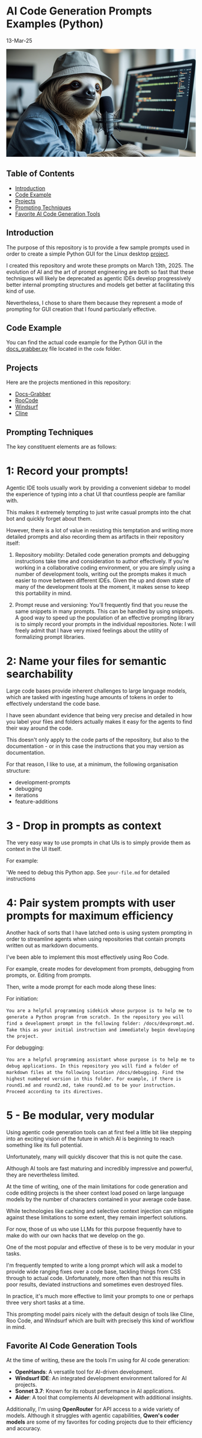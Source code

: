 # AI Code Generation Prompts Examples (Python)

13-Mar-25

![alt text](banner.webp)

## Table of Contents

- [Introduction](#introduction)
- [Code Example](#code-example)
- [Projects](#projects)
- [Prompting Techniques](#prompting-techniques)
- [Favorite AI Code Generation Tools](#favorite-ai-code-generation-tools)

## Introduction

The purpose of this repository is to provide a few sample prompts used in order to create a simple Python GUI for the Linux desktop [project](https://github.com/danielrosehill/Docs-Grabber).

I created this repository and wrote these prompts on March 13th, 2025. The evolution of AI and the art of prompt engineering are both so fast that these techniques will likely be deprecated as agentic IDEs develop progressively better internal prompting structures and models get better at facilitating this kind of use. 

Nevertheless, I chose to share them because they represent a mode of prompting for GUI creation that I found particularly effective. 

## Code Example

You can find the actual code example for the Python GUI in the [docs_grabber.py](./code/docs_grabber.py) file located in the `code` folder.

## Projects

Here are the projects mentioned in this repository:

- [Docs-Grabber](https://github.com/danielrosehill/Docs-Grabber)
- [RooCode](https://example.com/roocode)
- [Windsurf](https://example.com/windsurf)
- [Cline](https://example.com/cline)

## Prompting Techniques

The key constituent elements are as follows:

# 1: Record your prompts!

Agentic IDE tools usually work by providing a convenient sidebar to model the experience of typing into a chat UI that countless people are familiar with.

This makes it extremely tempting to just write casual prompts into the chat bot and quickly forget about them. 

However, there is a lot of value in resisting this temptation and writing more detailed prompts and also recording them as artifacts in their repository itself:

1) Repository mobility: Detailed code generation prompts and debugging instructions take time and consideration to author effectively. If you're working in a collaborative coding environment, or you are simply using a number of development tools, writing out the prompts makes it much easier to move between different IDEs. Given the up and down state of many of the development tools at the moment, it makes sense to keep this portability in mind.

2) Prompt reuse and versioning: You'll frequently find that you reuse the same snippets in many prompts. This can be handled by using snippets.  A good way to speed up the population of an effective prompting library is to simply record your prompts in the individual repositories. Note: I will freely admit that I have very mixed feelings about the utility of formalizing prompt libraries. 

# 2: Name your files for semantic searchability

Large code bases provide inherent challenges to large language models, which are tasked with ingesting huge amounts of tokens in order to effectively understand the code base. 

I have seen abundant evidence that being very precise and detailed in how you label your files and folders actually makes it easy for the agents to find their way around the code. 

This doesn't only apply to the code parts of the repository, but also to the documentation - or in this case the instructions that you may version as documentation.

For that reason, I like to use, at a minimum, the following organisation structure:

- development-prompts 
- debugging 
- iterations 
- feature-additions 

# 3 - Drop in prompts as context

The very easy way to use prompts in chat UIs is to simply provide them as context in the UI itself. 

For example:

'We need to debug this Python app. See `your-file.md` for detailed instructions


# 4: Pair system prompts with user prompts for maximum efficiency 

Another hack of sorts that I have latched onto is using system prompting in order to streamline agents when using repositories that contain prompts written out as markdown documents. 

I've been able to implement this most effectively using Roo Code. 

For example, create modes for development from prompts, debugging from prompts, or. Editing from prompts. 

Then, write a mode prompt for each mode along these lines:

For initiation:

`You are a helpful programming sidekick whose purpose is to help me to generate a Python program from scratch. In the repository you will find a development prompt in the following folder: /docs/devprompt.md. Take this as your initial instruction and immediately begin developing the project. `

For debugging:

`You are a helpful programming assistant whose purpose is to help me to debug applications. In this repository you will find a folder of markdown files at the following location /docs/debugging. Find the highest numbered version in this folder. For example, if there is round1.md and round2.md, take round2.md to be your instruction. Proceed according to its directives.`

# 5 - Be modular, very modular

Using agentic code generation tools can at first feel a little bit like stepping into an exciting vision of the future in which AI is beginning to reach something like its full potential. 

Unfortunately, many will quickly discover that this is not quite the case. 

Although AI tools are fast maturing and incredibly impressive and powerful, they are nevertheless limited. 

At the time of writing, one of the main limitations for code generation and code editing projects is the sheer context load posed on large language models by the number of characters contained in your average code base. 

While technologies like caching and selective context injection can mitigate against these limitations to some extent, they remain imperfect solutions.

For now, those of us who use LLMs for this purpose frequently have to make do with our own hacks that we develop on the go. 

One of the most popular and effective of these is to be very modular in your tasks. 

I'm frequently tempted to write a long prompt which will ask a model to provide wide ranging fixes over a code base, tackling things from CSS through to actual code. Unfortunately, more often than not this results in poor results, deviated instructions and sometimes even destroyed files.

In practice, it's much more effective to limit your prompts to one or perhaps three very short tasks at a time. 

This prompting model pairs nicely with the default design of tools like Cline, Roo Code, and Windsurf which are built with precisely this kind of workflow in mind.

## Favorite AI Code Generation Tools

At the time of writing, these are the tools I'm using for AI code generation:

- **OpenHands**: A versatile tool for AI-driven development.
- **Windsurf IDE**: An integrated development environment tailored for AI projects.
- **Sonnet 3.7**: Known for its robust performance in AI applications.
- **Aider**: A tool that complements AI development with additional insights.

Additionally, I'm using **OpenRouter** for API access to a wide variety of models. Although it struggles with agentic capabilities, **Qwen's coder models** are some of my favorites for coding projects due to their efficiency and accuracy.